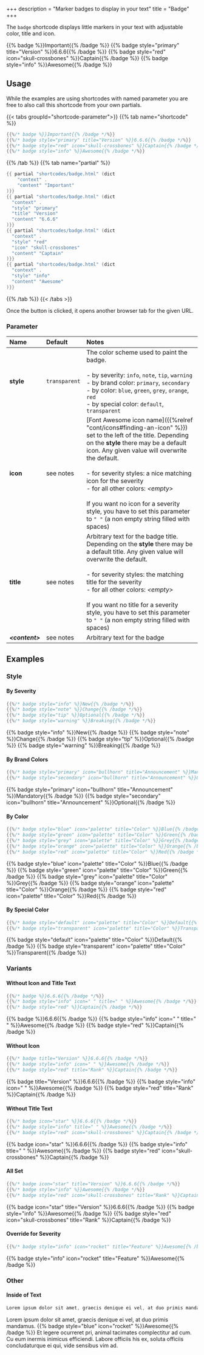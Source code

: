 +++
description = "Marker badges to display in your text"
title = "Badge"
+++

The `badge` shortcode displays little markers in your text with adjustable color, title and icon.

{{% badge %}}Important{{% /badge %}}
{{% badge style="primary" title="Version" %}}6.6.6{{% /badge %}}
{{% badge style="red" icon="skull-crossbones" %}}Captain{{% /badge %}}
{{% badge style="info" %}}Awesome{{% /badge %}}

## Usage

While the examples are using shortcodes with named parameter you are free to also call this shortcode from your own partials.

{{< tabs groupId="shortcode-parameter">}}
{{% tab name="shortcode" %}}

````go
{{%/* badge %}}Important{{% /badge */%}}
{{%/* badge style="primary" title="Version" %}}6.6.6{{% /badge */%}}
{{%/* badge style="red" icon="skull-crossbones" %}}Captain{{% /badge */%}}
{{%/* badge style="info" %}}Awesome{{% /badge */%}}
````

{{% /tab %}}
{{% tab name="partial" %}}

````go
{{ partial "shortcodes/badge.html" (dict
    "context" .
    "content" "Important"
)}}
{{ partial "shortcodes/badge.html" (dict
  "context" .
  "style" "primary"
  "title" "Version"
  "content" "6.6.6"
)}}
{{ partial "shortcodes/badge.html" (dict
  "context" .
  "style" "red"
  "icon" "skull-crossbones"
  "content" "Captain"
)}}
{{ partial "shortcodes/badge.html" (dict
  "context" .
  "style" "info"
  "content" "Awesome"
)}}
````

{{% /tab %}}
{{< /tabs >}}

Once the button is clicked, it opens another browser tab for the given URL.

### Parameter

| Name                  | Default         | Notes       |
|:----------------------|:----------------|:------------|
| **style**             | `transparent`   | The color scheme used to paint the badge.<br><br>- by severity: `info`, `note`, `tip`, `warning`<br>- by brand color: `primary`, `secondary`<br>- by color: `blue`, `green`, `grey`, `orange`, `red`<br>- by special color: `default`, `transparent` |
| **icon**              | see notes       | [Font Awesome icon name]({{%relref "cont/icons#finding-an-icon" %}}) set to the left of the title. Depending on the **style** there may be a default icon. Any given value will overwrite the default.<br><br>- for severity styles: a nice matching icon for the severity<br>- for all other colors: _&lt;empty&gt;_<br><br>If you want no icon for a severity style, you have to set this parameter to `" "` (a non empty string filled with spaces) |
| **title**             | see notes       | Arbitrary text for the badge title. Depending on the **style** there may be a default title. Any given value will overwrite the default.<br><br>- for severity styles: the matching title for the severity<br>- for all other colors: _&lt;empty&gt;_<br><br>If you want no title for a severity style, you have to set this parameter to `" "` (a non empty string filled with spaces) |
| _**&lt;content&gt;**_ | see notes       | Arbitrary text for the badge| _**&lt;content&gt;**_ |          | _&lt;empty&gt;_ | Arbitrary text to be displayed in box. |

## Examples

### Style

#### By Severity

````go
{{%/* badge style="info" %}}New{{% /badge */%}}
{{%/* badge style="note" %}}Change{{% /badge */%}}
{{%/* badge style="tip" %}}Optional{{% /badge */%}}
{{%/* badge style="warning" %}}Breaking{{% /badge */%}}
````

{{% badge style="info" %}}New{{% /badge %}}
{{% badge style="note" %}}Change{{% /badge %}}
{{% badge style="tip" %}}Optional{{% /badge %}}
{{% badge style="warning" %}}Breaking{{% /badge %}}

#### By Brand Colors

````go
{{%/* badge style="primary" icon="bullhorn" title="Announcement" %}}Mandatory{{% /badge */%}}
{{%/* badge style="secondary" icon="bullhorn" title="Announcement" %}}Optional{{% /badge */%}}
````

{{% badge style="primary" icon="bullhorn" title="Announcement" %}}Mandatory{{% /badge %}}
{{% badge style="secondary" icon="bullhorn" title="Announcement" %}}Optional{{% /badge %}}

#### By Color

````go
{{%/* badge style="blue" icon="palette" title="Color" %}}Blue{{% /badge */%}}
{{%/* badge style="green" icon="palette" title="Color" %}}Green{{% /badge */%}}
{{%/* badge style="grey" icon="palette" title="Color" %}}Grey{{% /badge */%}}
{{%/* badge style="orange" icon="palette" title="Color" %}}Orange{{% /badge */%}}
{{%/* badge style="red" icon="palette" title="Color" %}}Red{{% /badge */%}}
````

{{% badge style="blue" icon="palette" title="Color" %}}Blue{{% /badge %}}
{{% badge style="green" icon="palette" title="Color" %}}Green{{% /badge %}}
{{% badge style="grey" icon="palette" title="Color" %}}Grey{{% /badge %}}
{{% badge style="orange" icon="palette" title="Color" %}}Orange{{% /badge %}}
{{% badge style="red" icon="palette" title="Color" %}}Red{{% /badge %}}

#### By Special Color

````go
{{%/* badge style="default" icon="palette" title="Color" %}}Default{{% /badge */%}}
{{%/* badge style="transparent" icon="palette" title="Color" %}}Transparent{{% /badge */%}}
````

{{% badge style="default" icon="palette" title="Color" %}}Default{{% /badge %}}
{{% badge style="transparent" icon="palette" title="Color" %}}Transparent{{% /badge %}}

### Variants

#### Without Icon and Title Text

````go
{{%/* badge %}}6.6.6{{% /badge */%}}
{{%/* badge style="info" icon=" " title=" " %}}Awesome{{% /badge */%}}
{{%/* badge style="red" %}}Captain{{% /badge */%}}
````

{{% badge %}}6.6.6{{% /badge %}}
{{% badge style="info" icon=" " title=" " %}}Awesome{{% /badge %}}
{{% badge style="red" %}}Captain{{% /badge %}}

#### Without Icon

````go
{{%/* badge title="Version" %}}6.6.6{{% /badge */%}}
{{%/* badge style="info" icon=" " %}}Awesome{{% /badge */%}}
{{%/* badge style="red" title="Rank" %}}Captain{{% /badge */%}}
````

{{% badge title="Version" %}}6.6.6{{% /badge %}}
{{% badge style="info" icon=" " %}}Awesome{{% /badge %}}
{{% badge style="red" title="Rank" %}}Captain{{% /badge %}}

#### Without Title Text

````go
{{%/* badge icon="star" %}}6.6.6{{% /badge */%}}
{{%/* badge style="info" title=" " %}}Awesome{{% /badge */%}}
{{%/* badge style="red" icon="skull-crossbones" %}}Captain{{% /badge */%}}
````

{{% badge icon="star" %}}6.6.6{{% /badge %}}
{{% badge style="info" title=" " %}}Awesome{{% /badge %}}
{{% badge style="red" icon="skull-crossbones" %}}Captain{{% /badge %}}

#### All Set

````go
{{%/* badge icon="star" title="Version" %}}6.6.6{{% /badge */%}}
{{%/* badge style="info" %}}Awesome{{% /badge */%}}
{{%/* badge style="red" icon="skull-crossbones" title="Rank" %}}Captain{{% /badge */%}}
````

{{% badge icon="star" title="Version" %}}6.6.6{{% /badge %}}
{{% badge style="info" %}}Awesome{{% /badge %}}
{{% badge style="red" icon="skull-crossbones" title="Rank" %}}Captain{{% /badge %}}

#### Override for Severity

````go
{{%/* badge style="info" icon="rocket" title="Feature" %}}Awesome{{% /badge */%}}
````

{{% badge style="info" icon="rocket" title="Feature" %}}Awesome{{% /badge %}}

### Other

#### Inside of Text

````go
Lorem ipsum dolor sit amet, graecis denique ei vel, at duo primis mandamus. {{%/* badge style="blue" icon="rocket" %}}Awesome{{% /badge */%}} Et legere ocurreret pri, animal tacimates complectitur ad cum. Cu eum inermis inimicus efficiendi. Labore officiis his ex, soluta officiis concludaturque ei qui, vide sensibus vim ad.
````

Lorem ipsum dolor sit amet, graecis denique ei vel, at duo primis mandamus. {{% badge style="blue" icon="rocket" %}}Awesome{{% /badge %}} Et legere ocurreret pri, animal tacimates complectitur ad cum. Cu eum inermis inimicus efficiendi. Labore officiis his ex, soluta officiis concludaturque ei qui, vide sensibus vim ad.

